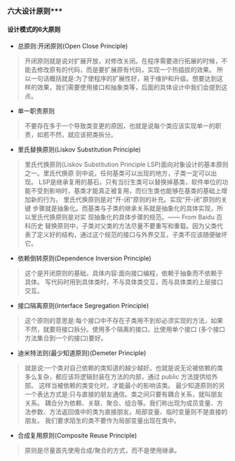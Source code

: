 ### 六大设计原则***

#### 设计模式的6大原则

* 总原则:开闭原则(Open Close Principle)

> 开闭原则就是说对扩展开放，对修改关闭。在程序需要进行拓展的时候，不能去修改原有的代码，而是要扩展原有代码，实现一个热插拔的效果。
>     所以一句话概括就是:为了使程序的扩展性好，易于维护和升级。想要达到这样的效果，我们需要使用接口和抽象类等，后面的具体设计中我们会提到这点。



* 单一职责原则

>  不要存在多于一个导致类变更的原因，也就是说每个类应该实现单一的职责，如若不然，就应该把类拆分。



* 里氏替换原则(Liskov Substitution Principle)

> 里氏代换原则(Liskov Substitution Principle LSP)面向对象设计的基本原则之一。里氏代换原 则中说，任何基类可以出现的地方，子类一定可以出现。
> LSP是继承复用的基石，只有当衍生类可以替换掉基类，软件单位的功能不受到影响时，基类才能真正被复用，而衍生类也能够在基类的基础上增加新的行为。
> 里氏代换原则是对“开-闭”原则的补充。实现“开-闭”原则的关键 步骤就是抽象化。而基类与子类的继承关系就是抽象化的具体实现，所以里氏代换原则是对实
> 现抽象化的具体步骤的规范。—— From Baidu 百科历史
> 替换原则中，子类对父类的方法尽量不要重写和重载。因为父类代表了定义好的结构，通过这个规范的接口与外界交互，子类不应该随便破坏它。



* 依赖倒转原则(Dependence Inversion Principle)

> 这个是开闭原则的基础，具体内容:面向接口编程，依赖于抽象而不依赖于具体。
> 写代码时用到具体类时，不与具体类交互，而与具体类的上层接口交互。



* 接口隔离原则(Interface Segregation Principle)

> 这个原则的意思是:每个接口中不存在子类用不到却必须实现的方法，如果不然，就要将接口拆分。使用多个隔离的接口，比使用单个接口
> (多个接口方法集合到一个的接口)要好。



* 迪米特法则(最少知道原则)(Demeter Principle)

> 就是说:一个类对自己依赖的类知道的越少越好。也就是说无论被依赖的类多么复杂，都应该将逻辑封装在方法的内部，通过 public 方法提供给外部。
> 这样当被依赖的类变化时，才能最小的影响该类。 最少知道原则的另一个表达方式是:只与直接的朋友通信。类之间只要有耦合关系，就叫朋友关系。
> 耦合分为依赖、关联、聚合、组合等。我们称出现为成员变量、方法参数、方法返回值中的类为直接朋友。局部变量、临时变量则不是直接的朋友。
> 我们要求陌生的类不要作为局部变量出现在类中。



* 合成复用原则(Composite Reuse Principle)

> 原则是尽量首先使用合成/聚合的方式，而不是使用继承。

